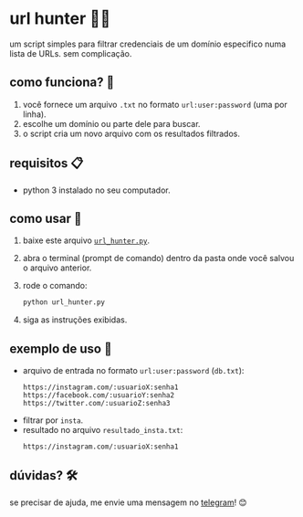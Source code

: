 # url hunter 🕵️‍♀️

um script simples para filtrar credenciais de um domínio especifico numa lista de URLs. sem complicação.

## como funciona? 🤔
1. você fornece um arquivo `.txt` no formato `url:user:password` (uma por linha).
2. escolhe um domínio ou parte dele para buscar.
3. o script cria um novo arquivo com os resultados filtrados.

## requisitos 📋
- python 3 instalado no seu computador.

## como usar 🚀
1. baixe este arquivo [`url_hunter.py`](./url_hunter.py).
2. abra o terminal (prompt de comando) dentro da pasta onde você salvou o arquivo anterior.
3. rode o comando:

    ```bash
    python url_hunter.py
    ```

4. siga as instruções exibidas.

## exemplo de uso 🌟

- arquivo de entrada no formato `url:user:password` (`db.txt`):
    ```
    https://instagram.com/:usuarioX:senha1
    https://facebook.com/:usuarioY:senha2
    https://twitter.com/:usuarioZ:senha3
    ```
- filtrar por `insta`.
- resultado no arquivo `resultado_insta.txt`:
    ```
    https://instagram.com/:usuarioX:senha1
    ```

## dúvidas? 🛠️
se precisar de ajuda, me envie uma mensagem no [telegram](https://t.me/vi77an)! 😊
